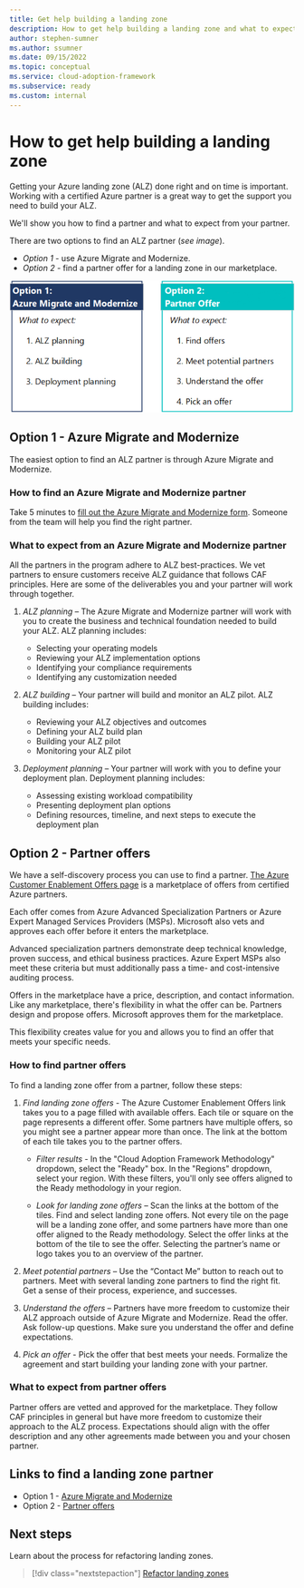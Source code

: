 ```yaml
---
title: Get help building a landing zone
description: How to get help building a landing zone and what to expect.
author: stephen-sumner
ms.author: ssumner
ms.date: 09/15/2022
ms.topic: conceptual
ms.service: cloud-adoption-framework
ms.subservice: ready
ms.custom: internal
---
```

# How to get help building a landing zone

Getting your Azure landing zone (ALZ) done right and on time is important. Working with a certified Azure partner is a great way to get the support you need to build your ALZ.

We'll show you how to find a partner and what to expect from your partner.

There are two options to find an ALZ partner (*see image*).

- *Option 1* - use Azure Migrate and Modernize.
- *Option 2* - find a partner offer for a landing zone in our marketplace.


![A graphic that summarizes the two options to find a partner: Azure Migrate and Modernize and partner marketplace. The graphic lists the expectations for both options.](./media/alz-partner-options-v5.png)

## Option 1 - Azure Migrate and Modernize

The easiest option to find an ALZ partner is through Azure Migrate and Modernize.

### How to find an Azure Migrate and Modernize partner

Take 5 minutes to [fill out the Azure Migrate and Modernize form](https://azure.microsoft.com/migration/migration-modernization-program/#program-form). Someone from the team will help you find the right partner.

### What to expect from an Azure Migrate and Modernize partner

All the partners in the program adhere to ALZ best-practices. We vet partners to ensure customers receive ALZ guidance that follows CAF principles. Here are some of the deliverables you and your partner will work through together.

1. *ALZ planning* – The Azure Migrate and Modernize partner will work with you to create the business and technical foundation needed to build your ALZ. ALZ planning includes:

    - Selecting your operating models
    - Reviewing your ALZ implementation options
    - Identifying your compliance requirements
    - Identifying any customization needed

1. *ALZ building* – Your partner will build and monitor an ALZ pilot. ALZ building includes:

    - Reviewing your ALZ objectives and outcomes
    - Defining your ALZ build plan
    - Building your ALZ pilot
    - Monitoring your ALZ pilot

1. *Deployment planning* – Your partner will work with you to define your deployment plan. Deployment planning includes:

    - Assessing existing workload compatibility
    - Presenting deployment plan options
    - Defining resources, timeline, and next steps to execute the deployment plan

## Option 2 - Partner offers

We have a self-discovery process you can use to find a partner. [The Azure Customer Enablement Offers page](https://www.microsoft.com/azure/partners/practices/enable-customers-for-success/directory) is a marketplace of offers from certified Azure partners.

Each offer comes from Azure Advanced Specialization Partners or Azure Expert Managed Services Providers (MSPs). Microsoft also vets and approves each offer before it enters the marketplace.

Advanced specialization partners demonstrate deep technical knowledge, proven success, and ethical business practices. Azure Expert MSPs also meet these criteria but must additionally pass a time- and cost-intensive auditing process.

Offers in the marketplace have a price, description, and contact information. Like any marketplace, there's flexibility in what the offer can be. Partners design and propose offers. Microsoft approves them for the marketplace.

This flexibility creates value for you and allows you to find an offer that meets your specific needs.

### How to find partner offers

To find a landing zone offer from a partner, follow these steps:

1. *Find landing zone offers* - The Azure Customer Enablement Offers link takes you to a page filled with available offers. Each tile or square on the page represents a different offer. Some partners have multiple offers, so you might see a partner appear more than once. The link at the bottom of each tile takes you to the partner offers.

    - *Filter results* - In the "Cloud Adoption Framework Methodology" dropdown, select the "Ready" box. In the "Regions" dropdown, select your region. With these filters, you'll only see offers aligned to the Ready methodology in your region.

    - *Look for landing zone offers* – Scan the links at the bottom of the tiles. Find and select landing zone offers. Not every tile on the page will be a landing zone offer, and some partners have more than one offer aligned to the Ready methodology. Select the offer links at the bottom of the tile to see the offer. Selecting the partner’s name or logo takes you to an overview of the partner.

1. *Meet potential partners* – Use the “Contact Me” button to reach out to partners. Meet with several landing zone partners to find the right fit. Get a sense of their process, experience, and successes.

1. *Understand the offers* – Partners have more freedom to customize their ALZ approach outside of Azure Migrate and Modernize. Read the offer. Ask follow-up questions. Make sure you understand the offer and define expectations.

1. *Pick an offer* - Pick the offer that best meets your needs. Formalize the agreement and start building your landing zone with your partner.

### What to expect from partner offers

Partner offers are vetted and approved for the marketplace. They follow CAF principles in general but have more freedom to customize their approach to the ALZ process. Expectations should align with the offer description and any other agreements made between you and your chosen partner.

## Links to find a landing zone partner

- Option 1 - [Azure Migrate and Modernize](https://azure.microsoft.com/migration/migration-modernization-program/#program-form)
- Option 2 - [Partner offers](https://www.microsoft.com/azure/partners/practices/enable-customers-for-success/directory)

## Next steps

Learn about the process for refactoring landing zones.

> [!div class="nextstepaction"]
> [Refactor landing zones](./refactor.md)

